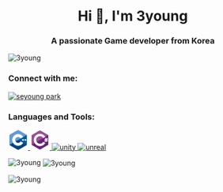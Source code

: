 <h1 align="center">Hi 👋, I'm 3young</h1>
<h3 align="center">A passionate Game developer from Korea</h3>

<p align="left"> <img src="https://komarev.com/ghpvc/?username=3young&label=Profile%20views&color=0e75b6&style=flat" alt="3young" /> </p>

<h3 align="left">Connect with me:</h3>
<p align="left">
<a href="https://www.youtube.com/c/seyoung park" target="blank"><img align="center" src="https://raw.githubusercontent.com/rahuldkjain/github-profile-readme-generator/master/src/images/icons/Social/youtube.svg" alt="seyoung park" height="30" width="40" /></a>
</p>

<h3 align="left">Languages and Tools:</h3>
<p align="left"> <a href="https://www.w3schools.com/cpp/" target="_blank" rel="noreferrer"> <img src="https://raw.githubusercontent.com/devicons/devicon/master/icons/cplusplus/cplusplus-original.svg" alt="cplusplus" width="40" height="40"/> </a> <a href="https://www.w3schools.com/cs/" target="_blank" rel="noreferrer"> <img src="https://raw.githubusercontent.com/devicons/devicon/master/icons/csharp/csharp-original.svg" alt="csharp" width="40" height="40"/> </a> <a href="https://unity.com/" target="_blank" rel="noreferrer"> <img src="https://www.vectorlogo.zone/logos/unity3d/unity3d-icon.svg" alt="unity" width="40" height="40"/> </a> <a href="https://unrealengine.com/" target="_blank" rel="noreferrer"> <img src="https://raw.githubusercontent.com/kenangundogan/fontisto/036b7eca71aab1bef8e6a0518f7329f13ed62f6b/icons/svg/brand/unreal-engine.svg" alt="unreal" width="40" height="40"/> </a> </p>

<p><img align="left" src="https://github-readme-stats.vercel.app/api/top-langs?username=3young&show_icons=true&locale=en&layout=compact" alt="3young" /></p>

<p>&nbsp;<img align="center" src="https://github-readme-stats.vercel.app/api?username=3young&show_icons=true&locale=en" alt="3young" /></p>

<p><img align="center" src="https://github-readme-streak-stats.herokuapp.com/?user=3young&" alt="3young" /></p>

